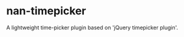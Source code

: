 nan-timepicker
==============

A lightweight time-picker plugin based on 'jQuery timepicker plugin'.
